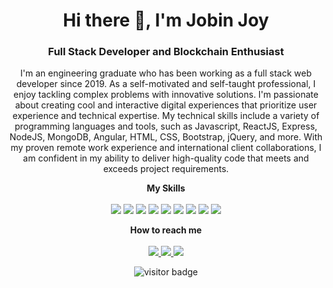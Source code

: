 <!-- Header -->
<h1 align="center"> Hi there 👋, I'm Jobin Joy </h1>
<h3 align="center"> Full Stack Developer and Blockchain Enthusiast </h3>
<!-- Intro -->
<p align="center"> 
  I'm an engineering graduate who has been working as a full stack web developer since 2019. As a self-motivated and self-taught professional, I enjoy tackling complex problems with innovative solutions. I'm passionate about creating cool and interactive digital experiences that prioritize user experience and technical expertise. My technical skills include a variety of programming languages and tools, such as Javascript, ReactJS, Express, NodeJS, MongoDB, Angular, HTML, CSS, Bootstrap, jQuery, and more. With my proven remote work experience and international client collaborations, I am confident in my ability to deliver high-quality code that meets and exceeds project requirements.
</p>
<!-- Skills -->
<p align="center"> 
  <b> My Skills </b>
  <br> <br>
  <img src="https://img.shields.io/badge/ReactJS-61DAFB?style=for-the-badge&logo=react&logoColor=white"> 
  <img src="https://img.shields.io/badge/Next.js-000000?style=for-the-badge&logo=next.js&logoColor=white"> 
  <img src="https://img.shields.io/badge/Redux-764ABC?style=for-the-badge&logo=redux&logoColor=white"> 
  <img src="https://img.shields.io/badge/Node.js-43853D?style=for-the-badge&logo=node.js&logoColor=white"> 
  <img src="https://img.shields.io/badge/JavaScript-F7DF1E?style=for-the-badge&logo=javascript&logoColor=white"> 
  <img src="https://img.shields.io/badge/TypeScript-007ACC?style=for-the-badge&logo=typescript&logoColor=white"> 
  <img src="https://img.shields.io/badge/HTML5-E34F26?style=for-the-badge&logo=html5&logoColor=white"> 
  <img src="https://img.shields.io/badge/CSS3-1572B6?style=for-the-badge&logo=css3&logoColor=white"> 
  <img src="https://img.shields.io/badge/MongoDB-4EA94B?style=for-the-badge&logo=mongodb&logoColor=white"> 
</p>
<!-- Contact Me -->
<p align="center"> 
  <b> How to reach me </b>
  <br> <br>
  <a href="mailto:jobinjoy235@gmail.com"> 
    <img src="https://img.shields.io/badge/Email-D14836?style=for-the-badge&logo=gmail&logoColor=white"> 
  </a>
  <a href="https://www.linkedin.com/in/https://in.linkedin.com/in/jobin0602/"> 
    <img src="https://img.shields.io/badge/LinkedIn-0077B5?style=for-the-badge&logo=linkedin&logoColor=white"> 
  </a>
  <a href="https://jobinjoy.netlify.app/"> 
    <img src="https://img.shields.io/badge/Website-1572B6?style=for-the-badge&logo=internet&logoColor=white"> 
  </a>
</p>
<!-- Footer -->
<p align="center">   
  <img src="https://visitor-badge.glitch.me/badge?page_id=Jobin235.Jobin235&left_color=green&right_color=red" alt="visitor badge"/>
</p>
